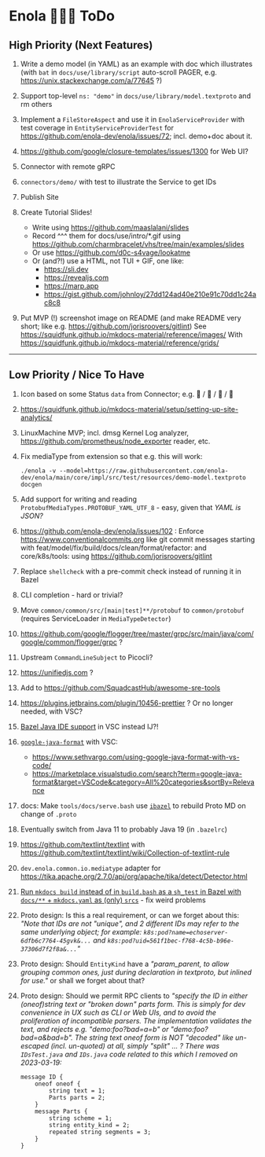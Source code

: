 <!--
    SPDX-License-Identifier: Apache-2.0

    Copyright 2023 The Enola <https://enola.dev> Authors

    Licensed under the Apache License, Version 2.0 (the "License");
    you may not use this file except in compliance with the License.
    You may obtain a copy of the License at

        https://www.apache.org/licenses/LICENSE-2.0

    Unless required by applicable law or agreed to in writing, software
    distributed under the License is distributed on an "AS IS" BASIS,
    WITHOUT WARRANTIES OR CONDITIONS OF ANY KIND, either express or implied.
    See the License for the specific language governing permissions and
    limitations under the License.
-->

# Enola 🕵🏾‍♀️ ToDo

## High Priority (Next Features)

1. Write a demo model (in YAML) as an example with doc which illustrates
   (with `bat` in `docs/use/library/script` auto-scroll PAGER, e.g. https://unix.stackexchange.com/a/77645 ?)

1. Support top-level `ns: "demo"` in `docs/use/library/model.textproto` and rm others

1. Implement a `FileStoreAspect` and use it in `EnolaServiceProvider`
   with test coverage in `EntityServiceProviderTest`
   for https://github.com/enola-dev/enola/issues/72; incl. demo+doc about it.

1. https://github.com/google/closure-templates/issues/1300 for Web UI?

1. Connector with remote gRPC

1. `connectors/demo/` with test to illustrate the Service to get IDs

1. Publish Site

1. Create Tutorial Slides!
   - Write using https://github.com/maaslalani/slides
   - Record ^^^ them for docs/use/intro/*.gif using https://github.com/charmbracelet/vhs/tree/main/examples/slides
   - Or use https://github.com/d0c-s4vage/lookatme
   - Or (and?!) use a HTML, not TUI + GIF, one like:
     - https://sli.dev
     - https://revealjs.com
     - https://marp.app
     - https://gist.github.com/johnloy/27dd124ad40e210e91c70dd1c24ac8c8

1. Put MVP (!) screenshot image on README (and make README very short; like e.g. https://github.com/jorisroovers/gitlint)
   See https://squidfunk.github.io/mkdocs-material/reference/images/
   With https://squidfunk.github.io/mkdocs-material/reference/grids/

---

## Low Priority / Nice To Have

1. Icon based on some Status `data` from Connector; e.g. 📗 / 📘 / 📙 / 📕

1. https://squidfunk.github.io/mkdocs-material/setup/setting-up-site-analytics/

1. LinuxMachine MVP; incl. dmsg Kernel Log analyzer, https://github.com/prometheus/node_exporter reader, etc.

1. Fix mediaType from extension so that e.g. this will work:

       ./enola -v --model=https://raw.githubusercontent.com/enola-dev/enola/main/core/impl/src/test/resources/demo-model.textproto docgen

1. Add support for writing and reading `ProtobufMediaTypes.PROTOBUF_YAML_UTF_8` - easy, given that _YAML is JSON?_

1. https://github.com/enola-dev/enola/issues/102 :
   Enforce https://www.conventionalcommits.org like git commit messages
   starting with feat/model/fix/build/docs/clean/format/refactor: and core/k8s/tools:
   using https://github.com/jorisroovers/gitlint

1. Replace `shellcheck` with a pre-commit check instead of running it in Bazel

1. CLI completion - hard or trivial?

1. Move `common/common/src/[main|test]**/protobuf` to `common/protobuf` (requires ServiceLoader in `MediaTypeDetector`)

1. https://github.com/google/flogger/tree/master/grpc/src/main/java/com/google/common/flogger/grpc ?

1. Upstream `CommandLineSubject` to Picocli?

1. https://unifiedjs.com ?

1. Add to https://github.com/SquadcastHub/awesome-sre-tools

1. https://plugins.jetbrains.com/plugin/10456-prettier ? Or no longer needed, with VSC?
1. [Bazel Java IDE support](https://github.com/vorburger/LearningBazel/blob/develop/ToDo.md) in VSC instead IJ?!
1. [`google-java-format`](https://github.com/google/google-java-format) with VSC:

    - https://www.sethvargo.com/using-google-java-format-with-vs-code/
    - https://marketplace.visualstudio.com/search?term=google-java-format&target=VSCode&category=All%20categories&sortBy=Relevance

1. docs: Make `tools/docs/serve.bash` use [`ibazel`](https://github.com/bazelbuild/bazel-watcher) to rebuild Proto MD on change of `.proto`

1. Eventually switch from Java 11 to probably Java 19 (in `.bazelrc`)

1. https://github.com/textlint/textlint with https://github.com/textlint/textlint/wiki/Collection-of-textlint-rule

1. `dev.enola.common.io.mediatype` adapter for https://tika.apache.org/2.7.0/api/org/apache/tika/detect/Detector.html

1. [Run `mkdocs build` instead of in `build.bash` as a `sh_test` in Bazel with `docs/**` + `mkdocs.yaml` as (only) `srcs`](https://github.com/enola-dev/enola/compare/main...vorburger:enola:mkdocs_build_test) - fix weird problems

1. Proto design: Is this a real requirement, or can we forget about this: _"Note that IDs are not "unique", and 2
   different IDs may refer to the same underlying object; for example: `k8s:pod?name=echoserver-6dfb6c7764-45gvk&...`
   and `k8s:pod?uid=561f1bec-f768-4c5b-b96e-37306d7f2f8a&...`"_

1. Proto design: Should `EntityKind` have a _"param_parent, to allow grouping common ones, just during declaration in
   textproto, but inlined for use."_ or shall we forget about that?

1. Proto design: Should we permit RPC clients to _"specify the ID in either (oneof)string text or "broken down" parts
   form. This is simply for dev convenience in UX such as CLI or Web UIs, and to avoid the proliferation of incompatible
   parsers. The implementation validates the text, and rejects e.g. "demo:foo?bad=a=b" or "demo:foo?bad=a&bad=b". The
   string text oneof form is NOT "decoded" like un-escaped (incl. un-quoted) at all, simply "split" ... ? There
   was `IDsTest.java` and `IDs.java` code related to this which I removed on 2023-03-19:_

       message ID {
           oneof oneof {
               string text = 1;
               Parts parts = 2;
           }
           message Parts {
               string scheme = 1;
               string entity_kind = 2;
               repeated string segments = 3;
           }
       }

